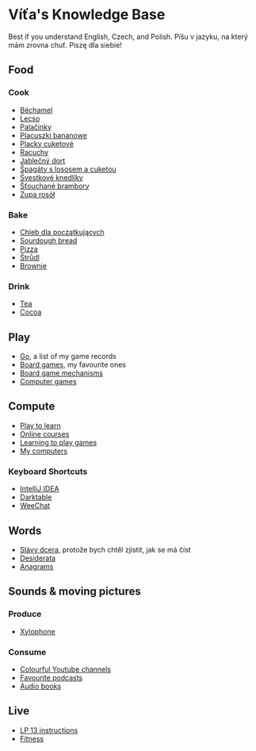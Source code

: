 # Víťa's Knowledge Base

Best if you understand English, Czech, and Polish. Píšu v jazyku, na který mám zrovna chuť. Piszę dla siebie!


## Food

### Cook

* [Béchamel](cook/bechamel.md)
* [Lecso](cook/lecso.md)
* [Palačinky](cook/palacinky.md)
* [Placuszki bananowe](cook/placuszki-bananowe.md)
* [Placky cuketové](cook/placky-cuketove.md)
* [Racuchy](cook/racuchy.md)
* [Jablečný dort](cook/jablecny-dort.md)
* [Špagáty s lososem a cuketou](cook/spagety-losos-cuketa.md)
* [Švestkové knedlíky](cook/svestkove-knedliky.md)
* [Šťouchané brambory](cook/stouchane.md)
* [Zupa rosół](cook/zupa.md)

### Bake

* [Chleb dla początkujących](cook/easy-bread.md)
* [Sourdough bread](cook/bread.md)
* [Pizza](cook/pizza.md)
* [Štrůdl](cook/strudl.md)
* [Brownie](cook/brownie.md)

### Drink

* [Tea](drink/tea.md)
* [Cocoa](drink/cocoa.md)


## Play

* [Go](games/go/go.md), a list of my game records
* [Board games](games/board-fav.md), my favourite ones
* [Board game mechanisms](games/board-mech.md)
* [Computer games](games/computer.md)


## Compute

* [Play to learn](comp/play.md)
* [Online courses](comp/courses.md)
* [Learning to play games](comp/games.md)
* [My computers](comp/computers.md)

### Keyboard Shortcuts

* [IntelliJ IDEA](comp/shortcuts/intellij.md)
* [Darktable](comp/shortcuts/darktable.md)
* [WeeChat](comp/shortcuts/weechat.md)


## Words

* [Slávy dcera](words/slavy-dcera.md), protože bych chtěl zjistit, jak se má číst
* [Desiderata](words/desiderata.md)
* [Anagrams](words/anagram.md)


## Sounds & moving pictures

### Produce

* [Xylophone](media/xylophone.md)

### Consume

* [Colourful Youtube channels](media/youtube.md)
* [Favourite podcasts](media/podcasts.md)
* [Audio books](media/audiobooks.md)

## Live

* [LP 13 instructions](brno/lp-13.md)
* [Fitness](fit/index.md)

